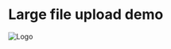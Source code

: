 # Large file upload demo
![Logo](https://blazordev.it/wp-content/uploads/2022/01/logo-blazordevita.svg)
